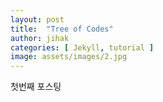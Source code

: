 ```yaml
---
layout: post
title:  "Tree of Codes"
author: jihak
categories: [ Jekyll, tutorial ]
image: assets/images/2.jpg
---
```

첫번째 포스팅

